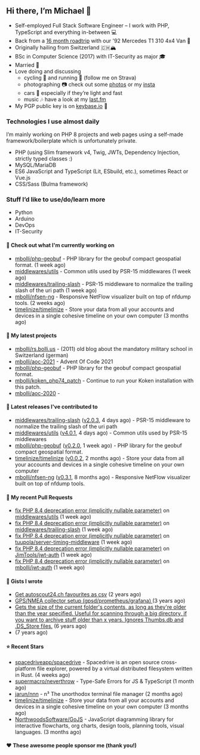 ## Hi there, I’m Michael 👋

- Self-employed Full Stack Software Engineer – I work with PHP, TypeScript and everything in-between 💻
- Back from a [16 month roadtrip](https://unterwegs.2und1.ch) with our '92 Mercedes T1 310 4x4 Van 🚒
- Originally hailing from Switzerland 🇨🇭🏔
- BSc in Computer Science (2017) with IT-Security as major 🎓
- Married 💍
- Love doing and discussing
  - cycling 🚴 and running 🏃 (follow me on Strava)
  - photographing 📷 check out some [photos](https://bolli.us) or my [insta](https://instagram.com/michaelbolli)
  - cars 🚗 especially if they’re light and fast
  - music 🎶 have a look at my [last.fm](https://last.fm/user/bolley)
- My PGP public key is on [keybase.io](https://keybase.io/mbolli) 🔑

### Technologies I use almost daily
I’m mainly working on PHP 8 projects and web pages using a self-made framework/boilerplate which is unfortunately private.
- PHP (using Slim framework v4, Twig, JWTs, Dependency Injection, strictly typed classes :)
- MySQL/MariaDB
- ES6 JavaScript and TypeScript (Lit, ESbuild, etc.), sometimes React or Vue.js
- CSS/Sass (Bulma framework)

### Stuff I’d like to use/do/learn more
- Python
- Arduino
- DevOps
- IT-Security

#### 👷 Check out what I'm currently working on

- [mbolli/php-geobuf](https://github.com/mbolli/php-geobuf) - PHP library for the geobuf compact geospatial format. (1 week ago)
- [middlewares/utils](https://github.com/middlewares/utils) - Common utils used by PSR-15 middlewares (1 week ago)
- [middlewares/trailing-slash](https://github.com/middlewares/trailing-slash) - PSR-15 middleware to normalize the trailing slash of the uri path (1 week ago)
- [mbolli/nfsen-ng](https://github.com/mbolli/nfsen-ng) - Responsive NetFlow visualizer built on top of nfdump tools. (2 weeks ago)
- [timelinize/timelinize](https://github.com/timelinize/timelinize) - Store your data from all your accounts and devices in a single cohesive timeline on your own computer (3 months ago)

#### 🌱 My latest projects

- [mbolli/rs.bolli.us](https://github.com/mbolli/rs.bolli.us) - (2011) old blog about the mandatory military school in Switzerland (german)
- [mbolli/aoc-2021](https://github.com/mbolli/aoc-2021) - Advent Of Code 2021
- [mbolli/php-geobuf](https://github.com/mbolli/php-geobuf) - PHP library for the geobuf compact geospatial format.
- [mbolli/koken_php74_patch](https://github.com/mbolli/koken_php74_patch) - Continue to run your Koken installation with this patch.
- [mbolli/aoc-2020](https://github.com/mbolli/aoc-2020) - 

#### 🔭 Latest releases I've contributed to

- [middlewares/trailing-slash](https://github.com/middlewares/trailing-slash) ([v2.0.3](https://github.com/middlewares/trailing-slash/releases/tag/v2.0.3), 4 days ago) - PSR-15 middleware to normalize the trailing slash of the uri path
- [middlewares/utils](https://github.com/middlewares/utils) ([v4.0.1](https://github.com/middlewares/utils/releases/tag/v4.0.1), 4 days ago) - Common utils used by PSR-15 middlewares
- [mbolli/php-geobuf](https://github.com/mbolli/php-geobuf) ([v0.2.0](https://github.com/mbolli/php-geobuf/releases/tag/v0.2.0), 1 week ago) - PHP library for the geobuf compact geospatial format.
- [timelinize/timelinize](https://github.com/timelinize/timelinize) ([v0.0.2](https://github.com/timelinize/timelinize/releases/tag/v0.0.2), 2 months ago) - Store your data from all your accounts and devices in a single cohesive timeline on your own computer
- [mbolli/nfsen-ng](https://github.com/mbolli/nfsen-ng) ([v0.3.1](https://github.com/mbolli/nfsen-ng/releases/tag/v0.3.1), 8 months ago) - Responsive NetFlow visualizer built on top of nfdump tools.

#### 🔨 My recent Pull Requests

- [fix PHP 8.4 deprecation error (implicitly nullable parameter)](https://github.com/middlewares/utils/pull/29) on [middlewares/utils](https://github.com/middlewares/utils) (1 week ago)
- [fix PHP 8.4 deprecation error (implicitly nullable parameter)](https://github.com/middlewares/trailing-slash/pull/6) on [middlewares/trailing-slash](https://github.com/middlewares/trailing-slash) (1 week ago)
- [fix PHP 8.4 deprecation error (implicitly nullable parameter)](https://github.com/tuupola/server-timing-middleware/pull/29) on [tuupola/server-timing-middleware](https://github.com/tuupola/server-timing-middleware) (1 week ago)
- [fix PHP 8.4 deprecation error (implicitly nullable parameter)](https://github.com/JimTools/jwt-auth/pull/10) on [JimTools/jwt-auth](https://github.com/JimTools/jwt-auth) (1 week ago)
- [fix PHP 8.4 deprecation error (implicitly nullable parameter)](https://github.com/mbolli/jwt-auth/pull/1) on [mbolli/jwt-auth](https://github.com/mbolli/jwt-auth) (1 week ago)

#### 📓 Gists I wrote

- [Get autoscout24.ch favourites as csv](https://gist.github.com/cadfa79fd026e205b8b05716068ff19c) (2 years ago)
- [GPS/NMEA collector setup (gpsd/prometheus/grafana) ](https://gist.github.com/fba44156cf668940e325f98cb62483f7) (3 years ago)
- [Gets the size of the current folder&#39;s contents, as long as they&#39;re older than the year specified. Useful for scanning through a big directory, if you want to archive stuff older than x years. Ignores Thumbs.db and .DS_Store files.](https://gist.github.com/8ba3def57706c654187379796af735a6) (6 years ago)
- [](https://gist.github.com/92d2f67475453c77eed2b3a35ec42904) (7 years ago)

#### ⭐ Recent Stars

- [spacedriveapp/spacedrive](https://github.com/spacedriveapp/spacedrive) - Spacedrive is an open source cross-platform file explorer, powered by a virtual distributed filesystem written in Rust. (4 weeks ago)
- [supermacro/neverthrow](https://github.com/supermacro/neverthrow) - Type-Safe Errors for JS &amp; TypeScript (1 month ago)
- [jarun/nnn](https://github.com/jarun/nnn) - n³ The unorthodox terminal file manager (2 months ago)
- [timelinize/timelinize](https://github.com/timelinize/timelinize) - Store your data from all your accounts and devices in a single cohesive timeline on your own computer (3 months ago)
- [NorthwoodsSoftware/GoJS](https://github.com/NorthwoodsSoftware/GoJS) - JavaScript diagramming library for interactive flowcharts, org charts, design tools, planning tools, visual languages. (3 months ago)

#### ❤️ These awesome people sponsor me (thank you!)

